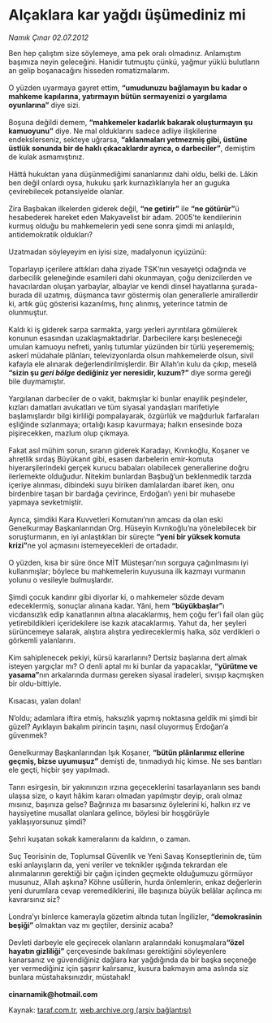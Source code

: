 # Alçaklara kar yağdı üşümediniz mi

*Namık Çınar 02.07.2012*

<div class="yazi"><p>Ben hep çalıştım size söylemeye, ama pek oralı olmadınız. Anlamıştım başımıza neyin geleceğini. Hanidir tutmuştu çünkü, yağmur yüklü bulutların an gelip boşanacağını hisseden romatizmalarım.<br/><br/>O yüzden uyarmaya gayret ettim, <b>“umudunuzu bağlamayın bu kadar o mahkeme kapılarına, yatırmayın bütün sermayenizi o yargılama oyunlarına”</b> diye sizi.<br/><br/>Boşuna değildi demem, <b>“mahkemeler kadarlık bakarak oluşturmayın şu kamuoyunu”</b> diye. Ne mal olduklarını sadece adliye ilişkilerine endekslerseniz, sekteye uğrarsa, <b>“aklanmaları yetmezmiş gibi, üstüne üstlük sonunda bir de haklı çıkacaklardır ayrıca, o darbeciler”</b>, demiştim de kulak asmamıştınız.<br/><br/>Hâttâ hukuktan yana düşünmediğimi sananlarınız dahi oldu, belki de. Lâkin ben değil onlardı oysa, hukuku şark kurnazlıklarıyla her an guguka çevirebilecek potansiyelde olanlar.<br/><br/>Zira Başbakan ilkelerden giderek değil, <b>“ne getirir”</b> ile <b>“ne götürür”</b>ü hesabederek hareket eden Makyavelist bir adam. 2005’te kendilerinin kurmuş olduğu bu mahkemelerin yedi sene sonra şimdi mi anlaşıldı, antidemokratik oldukları?<br/><br/>Uzatmadan söyleyeyim en iyisi size, madalyonun içyüzünü:<br/><br/>Toparlayıp içerilere attıkları daha ziyade TSK’nın vesayetçi odağında ve darbecilik geleneğinde esamileri dahi okunmayan, çoğu denizcilerden ve havacılardan oluşan yarbaylar, albaylar ve kendi dinsel hayatlarına şurada-burada dil uzatmış, düşmanca tavır göstermiş olan generallerle amirallerdir ki, artık güç gösterisi kazanılmış, hınç alınmış, yeterince tatmin de olunmuştur.<br/><br/>Kaldı ki iş giderek sarpa sarmakta, yargı yerleri ayrıntılara gömülerek konunun esasından uzaklaşmaktadırlar. Darbecilere karşı besleneceği umulan kamuoyu nefreti, yanlış tutumlar yüzünden bir türlü yeşerememiş; askerî müdahale plânları, televizyonlarda olsun mahkemelerde olsun, sivil kafayla ele alınarak değerlendirilmişlerdir. Bir Allah’ın kulu da çıkıp, meselâ <b>“sizin şu <i>geri bölge</i> dediğiniz yer neresidir, kuzum?”</b> diye sorma gereği bile duymamıştır.<br/><br/>Yargılanan darbeciler de o vakit, bakmışlar ki bunlar enayilik peşindeler, kızları damatları avukatları ve tüm siyasal yandaşları marifetiyle başlamışlardır bilgi kirliliği pompalayarak, özgürlük ve mağdurluk farfaraları eşliğinde sızlanmaya; ortalığı kasıp kavurmaya; halkın ensesinde boza pişirecekken, mazlum olup çıkmaya.<br/><br/>Fakat asıl mühim sorun, sıranın giderek Karadayı, Kıvrıkoğlu, Koşaner ve ahretlik sırdaş Büyükanıt gibi, esasen darbelerin emir-komuta hiyerarşilerindeki gerçek kurucu babaları olabilecek generallerine doğru ilerlemekte olduğudur. Nitekim bunlardan Başbuğ’un beklenmedik tarzda içeriye alınması, dibindeki suyu biriken damlalardan ibaret iken, onu birdenbire taşan bir bardağa çevirince, Erdoğan’ı yeni bir muhasebe yapmaya sevketmiştir.<br/><br/>Ayrıca, şimdiki Kara Kuvvetleri Komutanı’nın amcası da olan eski Genelkurmay Başkanlarından Org. Hüseyin Kıvrıkoğlu’na yönelebilecek bir soruşturmanın, en iyi anlaştıkları bir süreçte <b>“yeni bir yüksek komuta krizi”</b>ne yol açmasını istemeyecekleri de ortadadır.<br/><br/>O yüzden, kısa bir süre önce MİT Müsteşarı’nın sorguya çağırılmasını iyi kullanmışlar; böylece bu mahkemelerin kuyusuna ilk kazmayı vurmanın yolunu o vesileyle bulmuşlardır.<br/><br/>Şimdi çocuk kandırır gibi diyorlar ki, o mahkemeler sözde devam edeceklermiş, sonuçlar alınana kadar. Yâni, hem <b>“büyükbaşlar”</b>ı vicdansızlık edip kanatlarının altına alacaklarmış, hem çoğu fer’i fail olan güç yetirebildikleri içeridekilere ise kazık atacaklarmış. Yahut da, her şeyleri sürüncemeye salarak, alıştıra alıştıra yedireceklermiş halka, söz verdikleri o görkemli yalanlarını.<br/><br/>Kim sahiplenecek pekiyi, kürsü kararlarını? Dertsiz başlarına dert almak isteyen yargıçlar mı? O denli aptal mı ki bunlar da yapacaklar, <b>“yürütme ve yasama”</b>nın arkalarında durması gereken siyasal iradeleri, sıvışıp kaçmışken bir oldu-bittiyle.<br/><br/>Kısacası, yalan dolan!<br/><br/>N’oldu; adamlara iftira etmiş, haksızlık yapmış noktasına geldik mi şimdi bir güzel? Ayıklayın bakalım pirincin taşını, nasıl oluyormuş Erdoğan’a güvenmek?<br/><br/>Genelkurmay Başkanlarından Işık Koşaner, <b>“bütün plânlarımız ellerine geçmiş, bizse uyumuşuz”</b> demişti de, tınmadıydı hiç kimse. Ne ses bantları ele geçti, hiçbir şey yapılmadı.<br/><br/>Tanrı esirgesin, bir yakınınızın ırzına geçeceklerini tasarlayanların ses bandı ulaşsa size, o kayıt hâkim kararı olmadan yapılmıştır deyip, oralı olmaz mısınız, başınıza gelse? Bağrınıza mı basarsınız öylelerini ki, halkın ırz ve haysiyetine musallat olanlara gelince, böylesi bir hoşgörüyle yaklaşıyorsunuz şimdi?<br/><br/>Şehri kuşatan sokak kameralarını da kaldırın, o zaman.<br/><br/>Suç Teorisinin de, Toplumsal Güvenlik ve Yeni Savaş Konseptlerinin de, tüm eski anlayışların da, yeni veriler ve teknikler ışığında tekrardan ele alınmalarının gerektiği bir çağın içinden geçmekte olduğumuzu görmüyor musunuz, Allah aşkına? Köhne usûllerin, hurda önlemlerin, enkaz değerlerin yeni durumlara cevap veremediklerini, ille başınıza büyük belâlar açılınca mı kavrarsınız siz?<br/><br/>Londra’yı binlerce kamerayla gözetim altında tutan İngilizler, <b>“demokrasinin beşiği”</b> olmaktan vaz mı geçtiler, dersiniz acaba?<br/><br/>Devleti darbeyle ele geçirecek olanların aralarındaki konuşmalara<b>“özel hayatın gizliliği”</b> çerçevesinde bakılması gerektiğini söyleyenlere kanarsanız ve güvendiğiniz dağlara kar yağdığında da bir başka seçeneğe yer vermediğiniz için şaşırır kalırsanız, kusura bakmayın ama aslında siz bunlara müstahaksınızdır, müstahak!<br/><b><br/>cinarnamik@hotmail.com</b></p>
</div>

Kaynak: [taraf.com.tr](http://www.taraf.com.tr/namik-cinar/makale-alcaklara-kar-yagdi-usumediniz-mi.htm), [web.archive.org (arşiv bağlantısı)](http://web.archive.org/web/20131107120527/http://www.taraf.com.tr/namik-cinar/makale-alcaklara-kar-yagdi-usumediniz-mi.htm)
